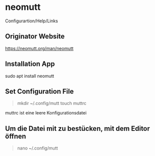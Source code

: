 # neomutt
Configurartion/Help/Links

## Originator Website
https://neomutt.org/man/neomutt

## Installation App
sudo apt install neomutt

## Set Configuration File
> mkdir ~/.config/mutt
> touch muttrc

muttrc ist eine leere Konfigurationsdatei

## Um die Datei mit zu bestücken, mit dem Editor öffnen
> nano ~/.config/mutt
